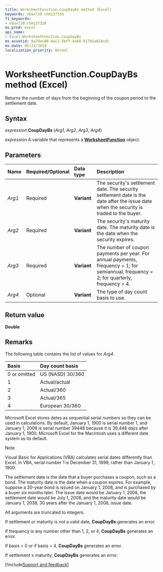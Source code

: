 ```yaml
---
title: WorksheetFunction.CoupDayBs method (Excel)
keywords: vbaxl10.chm137328
f1_keywords:
- vbaxl10.chm137328
ms.prod: excel
api_name:
- Excel.WorksheetFunction.CoupDayBs
ms.assetid: 8a7dec08-dac1-5bff-ba68-017b5a018cdc
ms.date: 05/22/2019
localization_priority: Normal
---
```



# WorksheetFunction.CoupDayBs method (Excel)

Returns the number of days from the beginning of the coupon period to the settlement date.


## Syntax

_expression_.**CoupDayBs** (_Arg1_, _Arg2_, _Arg3_, _Arg4_)

_expression_ A variable that represents a **[WorksheetFunction](Excel.WorksheetFunction.md)** object.


## Parameters

|Name|Required/Optional|Data type|Description|
|:-----|:-----|:-----|:-----|
| _Arg1_|Required| **Variant**|The security's settlement date. The security settlement date is the date after the issue date when the security is traded to the buyer.|
| _Arg2_|Required| **Variant**|The security's maturity date. The maturity date is the date when the security expires.|
| _Arg3_|Required| **Variant**|The number of coupon payments per year. For annual payments, frequency = 1; for semiannual, frequency = 2; for quarterly, frequency = 4.|
| _Arg4_|Optional| **Variant**|The type of day count basis to use.|

## Return value

**Double**


## Remarks

The following table contains the list of values for _Arg4_.

|Basis|Day count basis|
|:-----|:-----|
|0 or omitted|US (NASD) 30/360|
|1|Actual/actual|
|2|Actual/360|
|3|Actual/365|
|4|European 30/360|

Microsoft Excel stores dates as sequential serial numbers so they can be used in calculations. By default, January 1, 1900 is serial number 1, and January 1, 2008 is serial number 39448 because it is 39,448 days after January 1, 1900. Microsoft Excel for the Macintosh uses a different date system as its default.
    
> [!NOTE] 
> Visual Basic for Applications (VBA) calculates serial dates differently than Excel. In VBA, serial number 1 is December 31, 1899, rather than January 1, 1900. 

The settlement date is the date that a buyer purchases a coupon, such as a bond. The maturity date is the date when a coupon expires. For example, suppose a 30-year bond is issued on January 1, 2008, and is purchased by a buyer six months later. The issue date would be January 1, 2008, the settlement date would be July 1, 2008, and the maturity date would be January 1, 2038, 30 years after the January 1, 2008, issue date.
    
All arguments are truncated to integers.
    
If settlement or maturity is not a valid date, **CoupDayBs** generates an error.
    
If frequency is any number other than 1, 2, or 4, **CoupDayBs** generates an error.
    
If basis < 0 or if basis > 4, **CoupDayBs** generates an error.
    
If settlement ≥ maturity, **CoupDayBs** generates an error.
    



[!include[Support and feedback](~/includes/feedback-boilerplate.md)]
